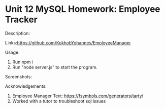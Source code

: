 # Unit 12 MySQL Homework: Employee Tracker
Description:


Links:https://github.com/KokhobYohannes/EmployeeManager 


Usage:
1) Run npm i
2) Run "node server.js" to start the program.


Screenshots:


Acknowledgements: 
1) Employee Manager Text: https://fsymbols.com/generators/tarty/
2) Worked with a tutor to troubleshoot sql issues  